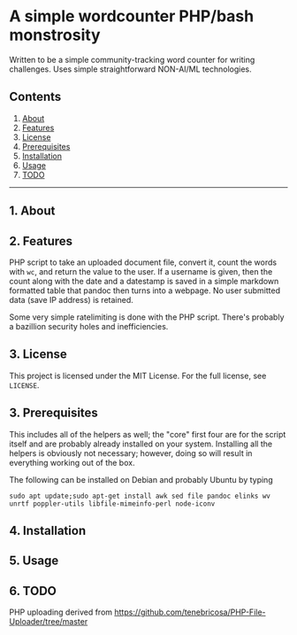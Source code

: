 # A simple wordcounter PHP/bash monstrosity

Written to be a simple community-tracking word counter for writing challenges. Uses 
simple straightforward NON-AI/ML technologies.  

## Contents
 1. [About](#1-about)
 2. [Features](#2-features)
 3. [License](#2-license)
 4. [Prerequisites](#3-prerequisites)
 5. [Installation](#4-installation)
 6. [Usage](#6-usage)
 7. [TODO](#12-todo)

***

## 1. About

## 2. Features

PHP script to take an uploaded document file, convert it, count the words with 
`wc`, and return the value to the user. If a username is given, then the count 
along with the date and a datestamp is saved in a simple markdown formatted table 
that pandoc then turns into a webpage.  No user submitted data (save IP address) is 
retained.

Some very simple ratelimiting is done with the PHP script. There's probably a bazillion 
security holes and inefficiencies.

## 3. License

This project is licensed under the MIT License. For the full license, see `LICENSE`.

## 3. Prerequisites 

This includes all of the helpers as well; the "core" first four are for the 
script itself and are probably already installed on your system.  Installing all 
the helpers is obviously not necessary; however, doing so will result in everything 
working out of the box.

The following can be installed on Debian and probably Ubuntu by typing 

`sudo apt update;sudo apt-get install awk sed file pandoc elinks wv unrtf poppler-utils libfile-mimeinfo-perl node-iconv`


## 4. Installation


## 5. Usage

## 6. TODO


PHP uploading derived from https://github.com/tenebricosa/PHP-File-Uploader/tree/master
